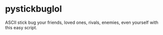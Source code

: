 # pystickbuglol
ASCII stick bug your friends, loved ones, rivals, enemies, even yourself with this easy script.
